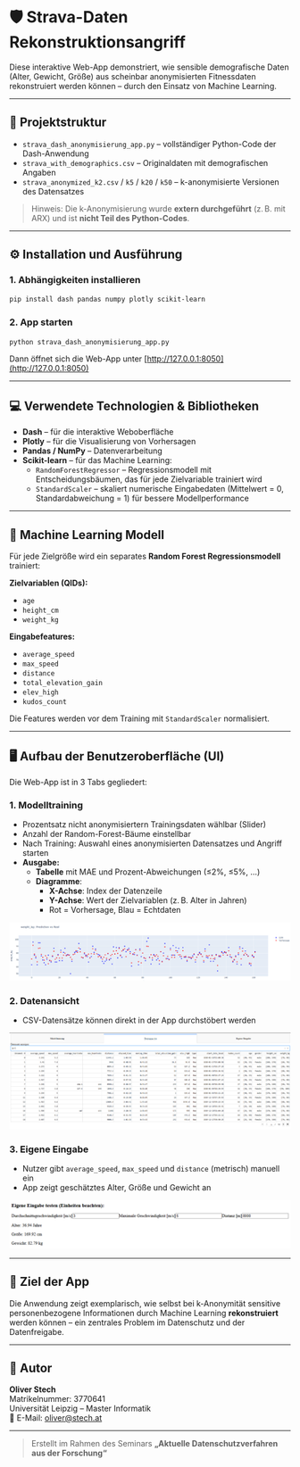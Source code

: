 
# 🛡️ Strava-Daten Rekonstruktionsangriff

Diese interaktive Web-App demonstriert, wie sensible demografische Daten (Alter, Gewicht, Größe) aus scheinbar anonymisierten Fitnessdaten rekonstruiert werden können – durch den Einsatz von Machine Learning.

---

## 📁 Projektstruktur

- `strava_dash_anonymisierung_app.py` – vollständiger Python-Code der Dash-Anwendung
- `strava_with_demographics.csv` – Originaldaten mit demografischen Angaben
- `strava_anonymized_k2.csv` / `k5` / `k20` / `k50` – k-anonymisierte Versionen des Datensatzes

> Hinweis: Die k-Anonymisierung wurde **extern durchgeführt** (z. B. mit ARX) und ist **nicht Teil des Python-Codes**.

---

## ⚙️ Installation und Ausführung

### 1. Abhängigkeiten installieren
```bash
pip install dash pandas numpy plotly scikit-learn
```

### 2. App starten
```bash
python strava_dash_anonymisierung_app.py
```

Dann öffnet sich die Web-App unter [http://127.0.0.1:8050](http://127.0.0.1:8050)

---

## 💻 Verwendete Technologien & Bibliotheken

- **Dash** – für die interaktive Weboberfläche
- **Plotly** – für die Visualisierung von Vorhersagen
- **Pandas / NumPy** – Datenverarbeitung
- **Scikit-learn** – für das Machine Learning:
  - `RandomForestRegressor` – Regressionsmodell mit Entscheidungsbäumen, das für jede Zielvariable trainiert wird
  - `StandardScaler` – skaliert numerische Eingabedaten (Mittelwert = 0, Standardabweichung = 1) für bessere Modellperformance

---

## 🧠 Machine Learning Modell

Für jede Zielgröße wird ein separates **Random Forest Regressionsmodell** trainiert:

**Zielvariablen (QIDs):**
- `age`
- `height_cm`
- `weight_kg`

**Eingabefeatures:**
- `average_speed`
- `max_speed`
- `distance`
- `total_elevation_gain`
- `elev_high`
- `kudos_count`

Die Features werden vor dem Training mit `StandardScaler` normalisiert.

---

## 🖥️ Aufbau der Benutzeroberfläche (UI)

Die Web-App ist in 3 Tabs gegliedert:

### 1. Modelltraining
- Prozentsatz nicht anonymisiertern Trainingsdaten wählbar (Slider)
- Anzahl der Random-Forest-Bäume einstellbar
- Nach Training: Auswahl eines anonymisierten Datensatzes und Angriff starten
- **Ausgabe:**
  - **Tabelle** mit MAE und Prozent-Abweichungen (≤2%, ≤5%, …)
  - **Diagramme**:
    - **X-Achse**: Index der Datenzeile
    - **Y-Achse**: Wert der Zielvariablen (z. B. Alter in Jahren)
    - Rot = Vorhersage, Blau = Echtdaten
    
![alt text](images/image.png)

### 2. Datenansicht
- CSV-Datensätze können direkt in der App durchstöbert werden

![alt text](images/image-1.png)

### 3. Eigene Eingabe
- Nutzer gibt `average_speed`, `max_speed` und `distance` (metrisch) manuell ein
- App zeigt geschätztes Alter, Größe und Gewicht an

![alt text](images/image-2.png)

---

## 🎯 Ziel der App

Die Anwendung zeigt exemplarisch, wie selbst bei k-Anonymität sensitive personenbezogene Informationen durch Machine Learning **rekonstruiert** werden können – ein zentrales Problem im Datenschutz und der Datenfreigabe.

---

## 👤 Autor

**Oliver Stech**  
Matrikelnummer: 3770641  
Universität Leipzig – Master Informatik  
📧 E-Mail: [oliver@stech.at](mailto:oliver@stech.at)

---

> Erstellt im Rahmen des Seminars **„Aktuelle Datenschutzverfahren aus der Forschung“**
